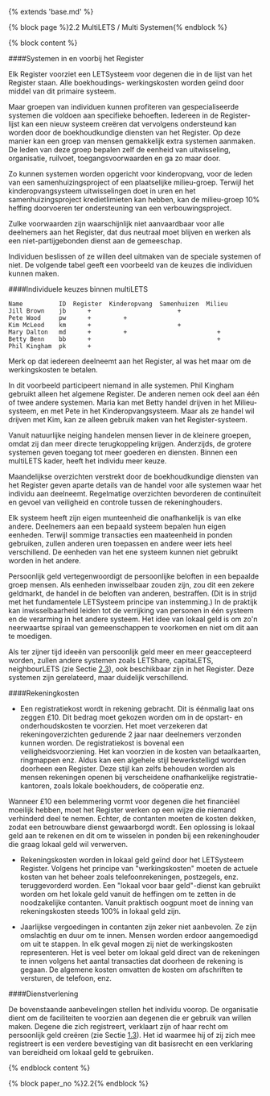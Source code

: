 {% extends 'base.md' %}

{% block page %}2.2 MultiLETS / Multi Systemen{% endblock %}

{% block content %}

####Systemen in en voorbij het Register

Elk Register voorziet een LETSysteem voor degenen die in de lijst van het Register staan.
Alle boekhoudings- werkingskosten worden geïnd door middel van dit primaire systeem.

Maar groepen van individuen kunnen profiteren van gespecialiseerde systemen die 
voldoen aan specifieke behoeften. Iedereen in de Register-lijst kan een 
nieuw systeem creëren dat vervolgens ondersteund kan worden door 
de boekhoudkundige diensten van het Register.
Op deze manier kan een groep van mensen gemakkelijk extra
systemen aanmaken. De leden van deze groep bepalen zelf de eenheid van
uitwisseling, organisatie, ruilvoet, toegangsvoorwaarden en ga zo maar door.

Zo kunnen systemen worden opgericht voor kinderopvang, voor de leden van
een samenhuizingsproject of een plaatselijke milieu-groep. 
Terwijl het kinderopvangsysteem uitwisselingen doet in uren en het 
samenhuizingsproject kredietlimieten kan hebben, kan de milieu-groep
10% heffing doorvoeren ter ondersteuning van een verbouwingsproject.

Zulke voorwaarden zijn waarschijnlijk niet aanvaardbaar voor alle deelnemers aan
het Register, dat dus neutraal moet blijven en werken als een niet-partijgebonden
dienst aan de gemeeschap.

Individuen beslissen of ze willen deel uitmaken van de speciale systemen of niet.
De volgende tabel geeft een voorbeeld van de keuzes die individuen kunnen maken.

####Individuele keuzes binnen multiLETS

    Name          ID  Register  Kinderopvang  Samenhuizen  Milieu
    Jill Brown    jb      +                        +
    Pete Wood     pw      +         +
    Kim McLeod    km      +                        +
    Mary Dalton   md      +         +                         +
    Betty Benn    bb      +                                   +
    Phil Kingham  pk      +

Merk op dat iedereen deelneemt aan het Register, al was het maar om de
werkingskosten te betalen.

In dit voorbeeld participeert niemand in alle systemen. Phil Kingham gebruikt
alleen het algemene Register. De anderen nemen ook deel aan één of twee 
andere systemen. Maria kan met Betty handel drijven in het Milieu-systeem, en
met Pete in het Kinderopvangsysteem. Maar als ze handel wil drijven met Kim, kan ze
alleen gebruik maken van het Register-systeem.

Vanuit natuurlijke neiging handelen mensen liever in de kleinere groepen,
omdat zij dan meer directe terugkoppeling krijgen. Anderzijds, de grotere
systemen geven toegang tot meer goederen en diensten. Binnen een multiLETS
kader, heeft het individu meer keuze.

Maandelijkse overzichten verstrekt door de boekhoudkundige diensten van het 
Register geven aparte details van de handel voor alle systemen waar het 
individu aan deelneemt.
Regelmatige overzichten bevorderen de continuïteit en gevoel van veiligheid
en controle tussen de rekeninghouders.

Elk systeem heeft zijn eigen munteenheid die onafhankelijk is van elke
andere. Deelnemers aan een bepaald systeem bepalen hun eigen eenheden.
Terwijl sommige transacties een maateenheid in ponden 
gebruiken, zullen anderen uren toepassen en andere weer iets heel 
verschillend. De eenheden van het ene systeem
kunnen niet gebruikt worden in het andere.

Persoonlijk geld vertegenwoordigt de persoonlijke beloften in een bepaalde groep
mensen. Als eenheden inwisselbaar zouden zijn, zou dit een zekere geldmarkt,
de handel in de beloften van anderen, bestraffen. (Dit is in strijd met het
fundamentele LETSysteem principe van instemming.) In de praktijk kan inwisselbaarheid
leiden tot de verrijking van personen in één systeem en de verarming
in het andere systeem. Het idee van lokaal geld is om zo'n neerwaartse spiraal 
van gemeenschappen te voorkomen en niet om dit aan te moedigen.

Als ter zijner tijd ideeën van persoonlijk geld meer en meer geaccepteerd worden, 
zullen andere systemen zoals LETShare, capitaLETS, neighbourLETS 
(zie Sectie [2.3](2.3.html)), ook beschikbaar zijn in het Register. 
Deze systemen zijn gerelateerd, maar duidelijk verschillend.

####Rekeningkosten

* Een registratiekost wordt in rekening gebracht. Dit is éénmalig laat ons zeggen
£10. Dit bedrag moet gekozen worden om in de opstart- en onderhoudskosten
te voorzien. Het moet verzekeren dat rekeningoverzichten gedurende 2 jaar 
naar deelnemers verzonden kunnen worden. De registratiekost is bovenal 
een veiligheidsvoorziening.
Het kan voorzien in de kosten van betaalkaarten, ringmappen enz. Aldus kan
een algehele stijl bewerkstelligd worden doorheen een Register. Deze stijl kan
zelfs behouden worden als mensen rekeningen openen bij verscheidene onafhankelijke
registratie-kantoren, zoals lokale boekhouders, de coöperatie enz.

Wanneer £10 een belemmering vormt voor degenen die het 
financiëel moeilijk hebben, moet het Register werken op een wijze die niemand 
verhinderd deel te nemen. Echter, de contanten moeten de kosten dekken, zodat een
betrouwbare dienst gewaarborgd wordt. Een oplossing is lokaal geld aan
te rekenen en dit om te wisselen in ponden bij een rekeninghouder
die graag lokaal geld wil verwerven.

* Rekeningskosten worden in lokaal geld geïnd door het LETSysteem Register. Volgens het
principe van "werkingskosten" moeten de actuele kosten van het beheer 
zoals telefoonrekeningen, postzegels, enz. teruggevorderd worden. 
Een "lokaal voor baar geld"-dienst kan gebruikt worden om het lokale geld 
vanuit de heffingen om te zetten in de noodzakelijke contanten. Vanuit 
praktisch oogpunt moet de inning 
van rekeningskosten steeds 100% in lokaal geld zijn.

* Jaarlijkse vergoedingen in contanten zijn zeker niet aanbevolen. 
Ze zijn omslachtig en duur om te innen. Mensen worden erdoor aangemoedigd 
om uit te stappen. 
In elk geval mogen zij niet de werkingskosten representeren. Het is 
veel beter om lokaal geld direct van de rekeningen 
te innen volgens het 
aantal transacties dat doorheen de rekening is gegaan. De algemene kosten
omvatten de kosten om afschriften te versturen, de telefoon, enz.

####Dienstverlening

De bovenstaande aanbevelingen stellen het individu voorop.
De organisatie dient om de faciliteiten te voorzien aan degenen die 
er gebruik van willen maken. 
Degene die zich registreert, verklaart zijn of haar recht om persoonlijk 
geld creëren (zie Sectie [1.3](1.3.html)). 
Het id waarmee hij of zij zich mee registreert is een verdere bevestiging
van dit basisrecht en een verklaring van bereidheid om lokaal geld te 
gebruiken. 

{% endblock content %}

{% block paper_no %}2.2{% endblock %}
